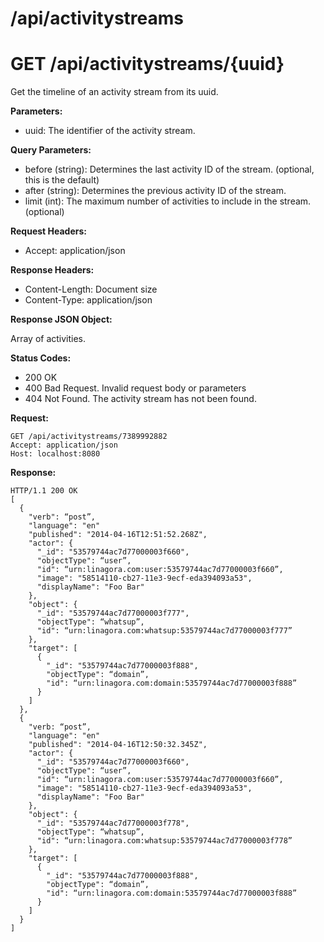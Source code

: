 # /api/activitystreams

# GET /api/activitystreams/{uuid}

Get the timeline of an activity stream from its uuid.

**Parameters:**

- uuid: The identifier of the activity stream.

**Query Parameters:**

- before (string): Determines the last activity ID of the stream. (optional, this is the default)
- after (string): Determines the previous activity ID of the stream.
- limit (int): The maximum number of activities to include in the stream. (optional)

**Request Headers:**

- Accept: application/json

**Response Headers:**

- Content-Length: Document size
- Content-Type: application/json

**Response JSON Object:**

Array of activities.

**Status Codes:**

- 200 OK
- 400 Bad Request. Invalid request body or parameters
- 404 Not Found. The activity stream has not been found.

**Request:**

    GET /api/activitystreams/7389992882
    Accept: application/json
    Host: localhost:8080

**Response:**

    HTTP/1.1 200 OK
    [
      {
        "verb": “post”,
        "language": "en"
        "published": "2014-04-16T12:51:52.268Z",
        "actor": {
          "_id": "53579744ac7d77000003f660",
          "objectType": “user”,
          "id": “urn:linagora.com:user:53579744ac7d77000003f660”,
          "image": "58514110-cb27-11e3-9ecf-eda394093a53",
          "displayName": "Foo Bar"
        },
        "object": {
          "_id": "53579744ac7d77000003f777",
          "objectType": “whatsup”,
          "id": “urn:linagora.com:whatsup:53579744ac7d77000003f777”
        },
        "target": [
          {
            "_id": "53579744ac7d77000003f888",
            "objectType": “domain”,
            "id": “urn:linagora.com:domain:53579744ac7d77000003f888”
          }
        ]
      },
      {
        "verb: “post”,
        "language": "en"
        "published": "2014-04-16T12:50:32.345Z",
        "actor": {
          "_id": "53579744ac7d77000003f660",
          "objectType": “user”,
          "id": “urn:linagora.com:user:53579744ac7d77000003f660”,
          "image": "58514110-cb27-11e3-9ecf-eda394093a53",
          "displayName": "Foo Bar"
        },
        "object": {
          "_id": "53579744ac7d77000003f778",
          "objectType": “whatsup”,
          "id": “urn:linagora.com:whatsup:53579744ac7d77000003f778”
        },
        "target": [
          {
            "_id": "53579744ac7d77000003f888",
            "objectType": “domain”,
            "id": “urn:linagora.com:domain:53579744ac7d77000003f888”
          }
        ]
      }
    ]
